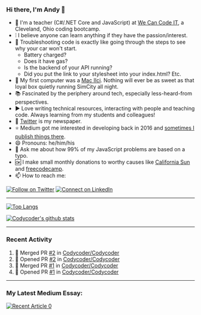 ### Hi there, I'm Andy 👋

<!--
**Codycoder/Codycoder** is a ✨ _special_ ✨ repository because its `README.md` (this file) appears on your GitHub profile.
-->

- 💾   I'm a teacher (C#/.NET Core and JavaScript) at [We Can Code IT](https://wecancodeit.org/), a Cleveland, Ohio coding bootcamp.  
- ❕   I believe anyone can learn anything if they have the passion/interest.
- 🚗   Troubleshooting code is exactly like going through the steps to see why your car won't start. 
    - Battery charged?
    - Does it have gas? 
    - Is the backend of your API running? 
    - Did you put the link to your stylesheet into your index.html? Etc. 
- 📼   My first computer was a [Mac IIci](https://lowendmac.com/1989/mac-iici/). Nothing will ever be as sweet as that loyal box quietly running SimCity all night. 
- 📚   Fascinated by the periphery around tech, especially less-heard-from perspectives. 
- ▶️   Love writing technical resources, interacting with people and teaching code. Always learning from my students and colleagues! 
- 📰   [Twitter](https://twitter.com/AndyKohler1) is my newspaper. 
- ⭐   Medium got me interested in developing back in 2016 and [sometimes I publish things there](https://medium.com/@akohler). 
- 😄   Pronouns: he/him/his
- 💬   Ask me about how 99% of my JavaScript problems are based on a typo. 
- 🆗   I make small monthly donations to worthy causes like [California Sun](https://www.californiasun.co/) and [freecodecamp](https://www.freecodecamp.org/).
- 📫   How to reach me:

[![Follow on Twitter](https://img.shields.io/badge/--twitter?label=Twitter&logo=Twitter&style=social)](https://twitter.com/AndyKohler1) [![Connect on LinkedIn](https://img.shields.io/badge/--linkedin?label=LinkedIn&logo=LinkedIn&style=social)](https://www.linkedin.com/in/andykohler)

---

[![Top Langs](https://github-readme-stats.vercel.app/api/top-langs/?username=Codycoder&layout=compact)](https://github.com/anuraghazra/github-readme-stats)

[![Codycoder's github stats](https://github-readme-stats.vercel.app/api?username=Codycoder&count_private=true&show_icons=true&theme=blue-green)](https://github.com/anuraghazra/github-readme-stats)

---

### Recent Activity
<!--START_SECTION:activity-->
1. 🎉 Merged PR [#2](https://github.com/Codycoder/Codycoder/pull/2) in [Codycoder/Codycoder](https://github.com/Codycoder/Codycoder)
2. 💪 Opened PR [#2](https://github.com/Codycoder/Codycoder/pull/2) in [Codycoder/Codycoder](https://github.com/Codycoder/Codycoder)
3. 🎉 Merged PR [#1](https://github.com/Codycoder/Codycoder/pull/1) in [Codycoder/Codycoder](https://github.com/Codycoder/Codycoder)
4. 💪 Opened PR [#1](https://github.com/Codycoder/Codycoder/pull/1) in [Codycoder/Codycoder](https://github.com/Codycoder/Codycoder)
<!--END_SECTION:activity-->


---
### My Latest Medium Essay: 

<a target="_blank" href="https://github-readme-medium-recent-article.vercel.app/medium/@andykohler/0"><img src="https://github-readme-medium-recent-article.vercel.app/medium/@andykohler/0" alt="Recent Article 0"> 

